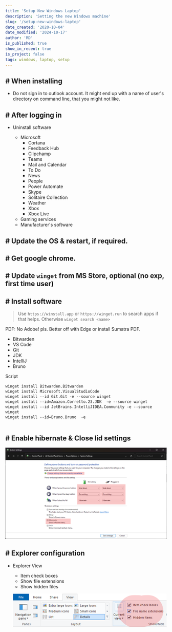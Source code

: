 ```yaml
---
title: 'Setup New Windows Laptop'
description: 'Setting the new Windows machine'
slug: '/setup-new-windows-laptop'
date_created: '2020-10-04'
date_modified: '2024-10-17'
author: 'RD'
is_published: true
show_in_recent: true
is_project: false
tags: windows, laptop, setup
---
```


## # When installing

- Do not sign in to outlook account. It might end up with a name of user's directory on command line, that you might not like.

## # After logging in
- Uninstall software

  - Microsoft 
    - Cortana
    - Feedback Hub
    - Clipchamp
    - Teams
    - Mail and Calendar
    - To Do
    - News
    - People
    - Power Automate
    - Skype
    - Solitaire Collection
    - Weather
    - Xbox
    - Xbox Live
  - Gaming services
  - Manufacturer's software

## # Update the OS & restart, if required.

## # Get google chrome.

## # Update `winget` from MS Store, optional (no exp, first time user)

## # Install software

> Use `https://winstall.app` or `https://winget.run` to search apps if that helps. 
> Otherwise `winget search <name>`

PDF: No Adobe! pls. Better off with Edge or install Sumatra PDF.

- Bitwarden
- VS Code
- Git
- JDK 
- IntelliJ
- Bruno

Script
```
winget install Bitwarden.Bitwarden
winget install Microsoft.VisualStudioCode
winget install --id Git.Git -e --source winget
winget install --id=Amazon.Corretto.23.JDK  -e --source winget
winget install --id JetBrains.IntelliJIDEA.Community -e --source winget
winget install --id=Bruno.Bruno  -e


```

## # Enable hibernate & Close lid settings
  ![Windows power settings](./windows-power-settings.png)   






## # Explorer configuration
- Explorer View
  - Item check boxes
  - Show file extensions
  - Show hidden files  
  
  ![Show hidden files and extensions](./show-hidden-and-extensions.png)  
